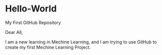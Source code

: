 # Hello-World
My First GitHub Repository

Dear All,

I am a new learning in Mechine Learning, and I am trying to use GitHub to create my first Mechine Learning Project.

